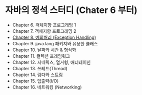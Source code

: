 # 자바의 정석 스터디 (Chater  6 부터)

- Chapter 6. 객체지향 프로그래밍 1
- Chapter 7. 객체지향 프로그래밍 2
- [Chapter 8. 예외처리 (Exception Handling)](https://github.com/ffolabear/CS_Study/blob/main/JavaBook/Chapter8th.md)
- Chapter 9. java.lang 패키지와 유용한 클래스
- Chapter 10. 날짜와 시간 & 형식화
- Chapter 11. 컬렉션 프레임워크
- Chapter 12. 지네릭스, 열거형, 애너테이션
- Chapter 13. 쓰레드(Thread)
- Chapter 14. 람다와 스트림
- Chapter 15. 입출력(I/O)
- Chapter 16. 네트워킹 (Networking)

<br><br>
